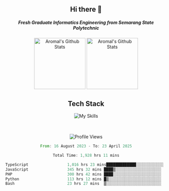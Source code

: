 <div align="center">
  <h2>Hi there 👋</h2>

  <h5>Fresh Graduate Informatics Engineering from Semarang State Polytechnic</h5>

  <img
    height="160"
    alt="Aromal's Github Stats"
    src="https://github-readme-stats.vercel.app/api?username=dafariski77&show_icons=true&theme=tokyonight&count_private=true"
  />
  <img
    alt="Aromal's Github Stats"
    height="160"
    src="https://github-readme-stats.vercel.app/api/top-langs/?username=dafariski77&layout=compact&theme=tokyonight"
  />

  <h2>Tech Stack</h2>
  
![My Skills](https://simpleskill.icons.workers.dev/svg?i=typescript,next.js,react,tailwindcss,shadcnui,reactquery,prisma,socketdotio,zod)

  <br /><br />
  <img src="https://komarev.com/ghpvc/?username=dafariski77&abbreviated=true" alt="Profile Views">
    
  <!--START_SECTION:waka-->

```rust
From: 16 August 2023 - To: 23 April 2025

Total Time: 1,928 hrs 11 mins

TypeScript                 1,016 hrs 23 mins█████████████░░░░░░░░░░░░   52.27 %
JavaScript                 345 hrs 32 mins ████▒░░░░░░░░░░░░░░░░░░░░   17.77 %
PHP                        300 hrs 42 mins ████░░░░░░░░░░░░░░░░░░░░░   15.46 %
Python                     113 hrs 12 mins █▒░░░░░░░░░░░░░░░░░░░░░░░   05.82 %
Bash                       23 hrs 27 mins  ▒░░░░░░░░░░░░░░░░░░░░░░░░   01.21 %
```

<!--END_SECTION:waka-->
</div>
